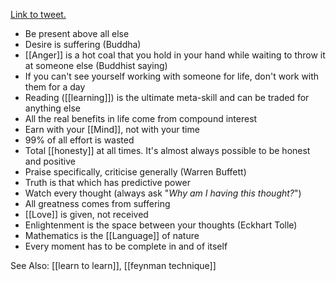 [Link to tweet.](https://twitter.com/Vedanth/status/806217119050235904)

- Be present above all else
- Desire is suffering (Buddha)
- [[Anger]] is a hot coal that you hold in your hand while waiting to throw it at someone else (Buddhist saying)
- If you can't see yourself working with someone for life, don't work with them for a day
- Reading ([[learning]]) is the ultimate meta-skill and can be traded for anything else
- All the real benefits in life come from compound interest
- Earn with your [[Mind]], not with your time
- 99% of all effort is wasted
- Total [[honesty]] at all times. It's almost always possible to be honest and positive
- Praise specifically, criticise generally (Warren Buffett)
- Truth is that which has predictive power
- Watch every thought (always ask "*Why am I having this thought?*")
- All greatness comes from suffering
- [[Love]] is given, not received
- Enlightenment is the space between your thoughts (Eckhart Tolle)
- Mathematics is the [[Language]] of nature
- Every moment has to be complete in and of itself

See Also: [[learn to learn]], [[feynman technique]]